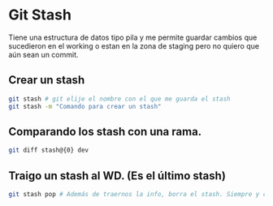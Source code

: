 # Git Stash

Tiene una estructura de datos tipo pila y me permite guardar cambios que sucedieron en el working o estan en la zona de staging pero no quiero que aún sean un commit.

## Crear un stash

```sh
git stash # git elije el nombre con el que me guarda el stash
git stash -m "Comando para crear un stash"
```
## Comparando los stash con una rama.

```sh
git diff stash@{0} dev
```

## Traigo un stash al WD. (Es el último stash)

```sh
git stash pop # Además de traernos la info, borra el stash. Siempre y cuando no haya conflicto.
```

